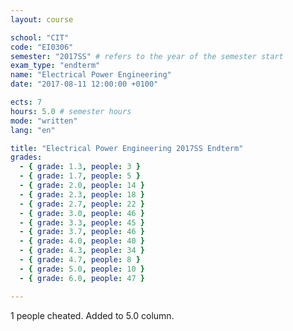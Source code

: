 ```yaml
---
layout: course

school: "CIT"
code: "EI0306"
semester: "2017SS" # refers to the year of the semester start
exam_type: "endterm"
name: "Electrical Power Engineering"
date: "2017-08-11 12:00:00 +0100"

ects: 7
hours: 5.0 # semester hours
mode: "written"
lang: "en"

title: "Electrical Power Engineering 2017SS Endterm"
grades:
  - { grade: 1.3, people: 3 }
  - { grade: 1.7, people: 5 }
  - { grade: 2.0, people: 14 }
  - { grade: 2.3, people: 18 }
  - { grade: 2.7, people: 22 }
  - { grade: 3.0, people: 46 }
  - { grade: 3.3, people: 45 }
  - { grade: 3.7, people: 46 }
  - { grade: 4.0, people: 40 }
  - { grade: 4.3, people: 34 }
  - { grade: 4.7, people: 8 }
  - { grade: 5.0, people: 10 }
  - { grade: 6.0, people: 47 }

---
```


1 people cheated. Added to 5.0 column. 
